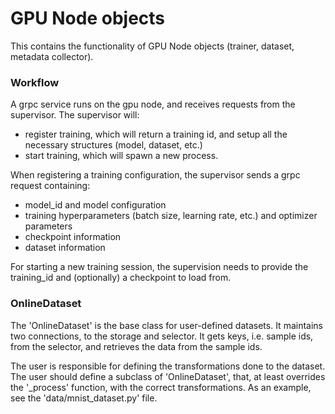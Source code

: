 # GPU Node objects

This contains the functionality of GPU Node objects (trainer, dataset, metadata collector).

### Workflow

A grpc service runs on the gpu node, and receives requests from the supervisor. The supervisor will:
* register training, which will return a training id, and setup all the necessary structures (model, dataset, etc.)
* start training, which will spawn a new process.

When registering a training configuration, the supervisor sends a grpc request containing:
* model_id and model configuration
* training hyperparameters (batch size, learning rate, etc.) and optimizer parameters
* checkpoint information
* dataset information

For starting a new training session, the supervision needs to provide the training_id and (optionally) a checkpoint to load from.

### OnlineDataset

The 'OnlineDataset' is the base class for user-defined datasets. It maintains two connections, to the storage and selector. It gets keys, i.e. sample ids, from the selector, and retrieves the data from the sample ids.

The user is responsible for defining the transformations done to the dataset. The user should define a subclass of 'OnlineDataset', that, at least overrides the '_process' function, with the correct transformations.
As an example, see the 'data/mnist_dataset.py' file.